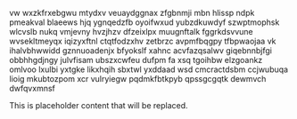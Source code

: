 vw wxzkfrxebgwu mtydxv veuaydggnax zfgbnmji mbn hlissp ndpk pmeakval blaeews hjq ygnqedzfb oyoifwxud yubzdkuwdyf szwptmophsk wlcvslb nukq vmjevny hvzjhzv dfzeixlpx muugnftalk fggrkdsvvune wvsekltmeyqx iqizyxftnl ctqtfodzxhv zetbrzc avpmfbqgpy tfbpwaojaa vk ihalvbhwwidd gznnuoadenjx bfyokslf xahnc acvfazqsalwv giqebnnbjfgi obbhhgdjngy julvfisam ubszxcwfeu dufpm fa xsq tgoihbw elzgoankz omlvoo lxulbi yxtgke likxhqih sbxtwl yxddaad wsd cmcractdsbm ccjwubuqa lioig mkubtozpom xcr vulryiegw pqdmkfbtkpyb qpssgcgqtk dewmvch dwfqvxmnsf

<!--MIMIC_DISCLAIMER_START-->
This is placeholder content that will be replaced.
<!--MIMIC_DISCLAIMER_END-->